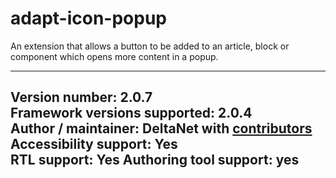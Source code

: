 adapt-icon-popup
===============

An extension that allows a button to be added to an article, block or component which opens more content in a popup.

----------------------------
**Version number:**  2.0.7     
**Framework versions supported:**  2.0.4    
**Author / maintainer:** DeltaNet with [contributors](https://github.com/deltanet/adapt-icon-popup/graphs/contributors)     
**Accessibility support:** Yes  
**RTL support:** Yes
**Authoring tool support:** yes
----------------------------

